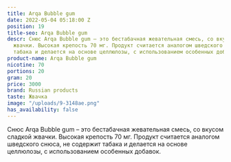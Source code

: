 ```yaml
---
title: Arqa Bubble gum
date: 2022-05-04 05:18:00 Z
position: 19
title-seo: Arqa Bubble gum
descr: Снюс Arqa Bubble gum – это бестабачная жевательная смесь, со вкусом сладкой
  жвачки. Высокая крепость 70 мг. Продукт считается аналогом шведского снюса, не содержит
  табака и делается на основе целлюлозы, с использованием особенных добавок.
product-name: Arqa Bubble gum
nicotine: 70
portions: 20
gram: 20
price: 3000
brand: Russian products
taste: Жвачка
image: "/uploads/9-3148ae.png"
has_availability: false
---
```


Снюс Arqa Bubble gum – это бестабачная жевательная смесь, со вкусом сладкой жвачки. Высокая крепость 70 мг. Продукт считается аналогом шведского снюса, не содержит табака и делается на основе целлюлозы, с использованием особенных добавок.